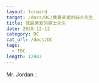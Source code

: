 ```yaml
---
layout: forward
target: /docs/DC/我最亲爱的骑士先生
title: 我最亲爱的骑士先生
date: 2020-12-12
category: DC
cat_url: /docs/DC
tags: 
  - TBC
length: 12443
---
```


Mr. Jordan：
